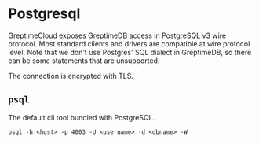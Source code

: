 # Postgresql

GreptimeCloud exposes GreptimeDB access in PostgreSQL v3 wire protocol. Most
standard clients and drivers are compatible at wire protocol level. Note that we
don't use Postgres' SQL dialect in GreptimeDB, so there can be some statements
that are unsupported.

The connection is encrypted with TLS.

## `psql`

The default cli tool bundled with PostgreSQL.

```
psql -h <host> -p 4003 -U <username> -d <dbname> -W
```
